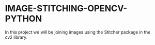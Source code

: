 # IMAGE-STITCHING-OPENCV-PYTHON
In this project we will be joining images using the Stitcher package in the cv2 library.

